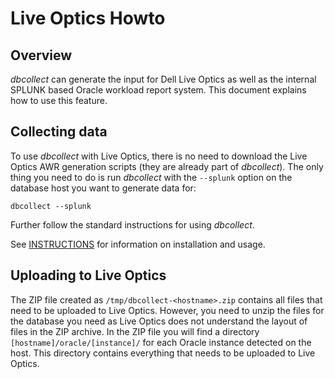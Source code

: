 # Live Optics Howto

## Overview

_dbcollect_ can generate the input for Dell Live Optics as well as the internal SPLUNK based Oracle workload report system. This document explains how to use this feature.

## Collecting data

To use _dbcollect_ with Live Optics, there is no need to download the Live Optics AWR generation scripts (they are already part of _dbcollect_). The only thing you need to do is run _dbcollect_ with the ```--splunk``` option on the database host you want to generate data for:

```
dbcollect --splunk
```

Further follow the standard instructions for using _dbcollect_.

See [INSTRUCTIONS](https://github.com/outrunnl/dbcollect/blob/master/INSTRUCTIONS.md) for information on installation and usage.

## Uploading to Live Optics

The ZIP file created as ```/tmp/dbcollect-<hostname>.zip``` contains all files that need to be uploaded to Live Optics. However, you need to unzip the files for the database you need as Live Optics does not understand the layout of files in the ZIP archive. In the ZIP file you will find a directory ```[hostname]/oracle/[instance]/``` for each Oracle instance detected on the host. This directory contains everything that needs to be uploaded to Live Optics.
